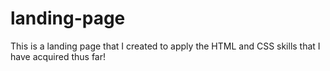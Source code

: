 # landing-page
This is a landing page that I created to apply the HTML and CSS skills that I have acquired thus far!